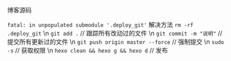 博客源码

`fatal: in unpopulated submodule '.deploy_git'` 解决方法 `rm -rf .deploy_git` \n
`git add .` // 跟踪所有改动过的文件 \n
`git commit -m "说明"` // 提交所有更新过的文件 \n
`git push origin master --force` // 强制提交 \n
`sudo -s` // 获取权限  \n
`hexo clean && hexo g && hexo d` // 发布
